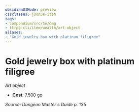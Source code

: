 ```yaml
---
obsidianUIMode: preview
cssclasses: json5e-item
tags:
- compendium/src/5e/dmg
- ttrpg-cli/item/wealth/art-object
aliases: 
- "Gold jewelry box with platinum filigree"
---
```

# Gold jewelry box with platinum filigree
*Art object*  

- **Cost**: 7.500 gp

*Source: Dungeon Master's Guide p. 135*